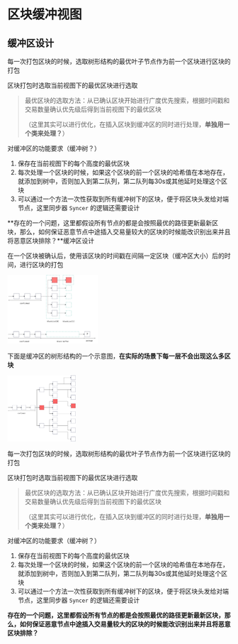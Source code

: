 # 区块缓冲视图

## 缓冲区设计

每一次打包区块的时候，选取树形结构的最优叶子节点作为前一个区块进行区块的打包

区块打包时选取当前视图下的最优区块进行选取

> 最优区块的选取方法：从已确认区块开始进行广度优先搜索，根据时间戳和交易数量确认优先级后得到当前视图下的最优区块
>
> （这里其实可以进行优化，在插入区块到缓冲区的同时进行处理，**单独用一个类来处理？**）

对缓冲区的功能要求（缓冲树？）

1. 保存在当前视图下的每个高度的最优区块
2. 每次处理一个区块的时候，如果这个区块的前一个区块的哈希值在本地存在，就添加到树中，否则加入到第二队列，第二队列每30s或其他延时处理这个区块
3. 可以通过一个方法一次性获取到所有缓冲树下的区块，便于将区块头发给对端节点，这里同步器 `Syncer` 的逻辑还需要设计 

**存在的一个问题，这里都假设所有节点的都是会按照最优的路径更新最新区块，那么，如何保证恶意节点中途插入交易量较大的区块的时候能改识别出来并且将恶意区块排除？**缓冲区设计

在一个区块被确认后，使用该区块的时间戳在间隔一定区块（缓冲区大小）后的时间，进行区块的打包

<img src="./assets/Chronos 设计 - 区块缓冲区.jpg" alt="img" style="zoom: 20%;" />

下面是缓冲区的树形结构的一个示意图，**在实际的场景下每一层不会出现这么多区块**

<img src="./assets/image-20230316000811659-20230830174213345.png" alt="img" style="zoom:15%;" />

每一次打包区块的时候，选取树形结构的最优叶子节点作为前一个区块进行区块的打包

区块打包时选取当前视图下的最优区块进行选取

> 最优区块的选取方法：从已确认区块开始进行广度优先搜索，根据时间戳和交易数量确认优先级后得到当前视图下的最优区块
>
> （这里其实可以进行优化，在插入区块到缓冲区的同时进行处理，**单独用一个类来处理？**）

对缓冲区的功能要求（缓冲树？）

1. 保存在当前视图下的每个高度的最优区块
2. 每次处理一个区块的时候，如果这个区块的前一个区块的哈希值在本地存在，就添加到树中，否则加入到第二队列，第二队列每30s或其他延时处理这个区块
3. 可以通过一个方法一次性获取到所有缓冲树下的区块，便于将区块头发给对端节点，这里同步器 `Syncer` 的逻辑还需要设计 

**存在的一个问题，这里都假设所有节点的都是会按照最优的路径更新最新区块，那么，如何保证恶意节点中途插入交易量较大的区块的时候能改识别出来并且将恶意区块排除？**